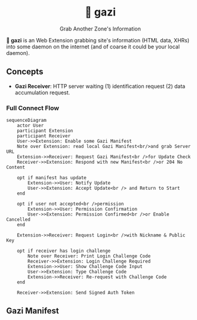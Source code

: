 <div align="center">

# :eggplant: gazi

Grab Another Zone's Information

</div>

**:eggplant: gazi** is an Web Extension grabbing site's information (HTML data, XHRs) into some daemon on the internet (and of coarse it could be your local daemon).

## Concepts

- **Gazi Receiver**: HTTP server waiting (1) identification request (2) data accumulation request.

### Full Connect Flow

```mermaid
sequenceDiagram
    actor User
    participant Extension
    participant Receiver
    User->>Extension: Enable some Gazi Manifest
    Note over Extension: read local Gazi Manifest<br/>and grab Server URL
    Extension->>Receiver: Request Gazi Manifest<br />for Update Check
    Receiver->>Extension: Respond with new Manifest<br />or 204 No Content

    opt if manifest has update
        Extension->>User: Notify Update
        User->>Extension: Accept Update<br /> and Return to Start
    end

    opt if user not accepted<br />permission
        Extension->>User: Permission Confirmation
        User->>Extension: Permission Confirmed<br />or Enable Cancelled
    end

    Extension->>Receiver: Request Login<br />with Nickname & Public Key

    opt if receiver has login challenge
        Note over Receiver: Print Login Challenge Code
        Receiver->>Extension: Login Challenge Required
        Extension->>User: Show Challenge Code Input
        User->>Extension: Type Challenge Code
        Extension->>Receiver: Re-request with Challenge Code
    end

    Receiver->>Extension: Send Signed Auth Token
```

## Gazi Manifest
